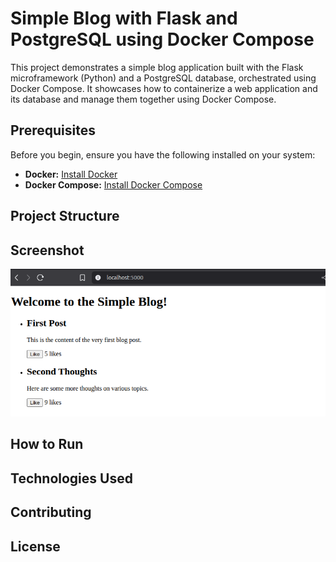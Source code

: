 # Simple Blog with Flask and PostgreSQL using Docker Compose

This project demonstrates a simple blog application built with the Flask microframework (Python) and a PostgreSQL database, orchestrated using Docker Compose. It showcases how to containerize a web application and its database and manage them together using Docker Compose.

## Prerequisites

Before you begin, ensure you have the following installed on your system:

* **Docker:** [Install Docker](https://docs.docker.com/engine/install/)
* **Docker Compose:** [Install Docker Compose](https://docs.docker.com/compose/install/)

## Project Structure

## Screenshot

![Output Image](https://github.com/manoj-2606/My-Projects/blob/8701c8f89c816333da7f968c88505faa3ca09c7d/Project5/Output.png)

## How to Run

## Technologies Used

## Contributing

## License
